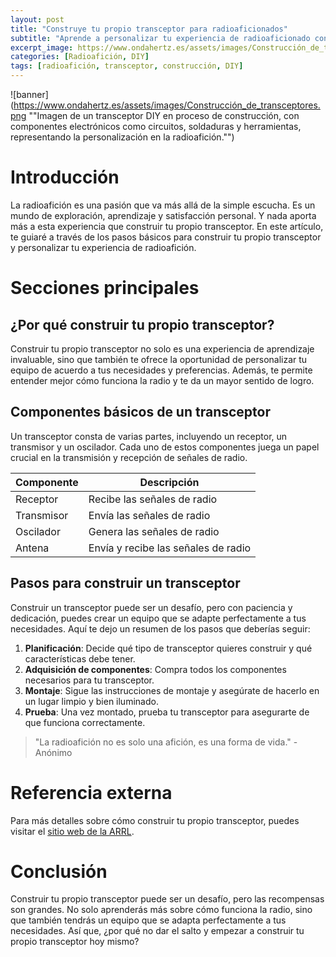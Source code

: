 ```yaml
---
layout: post
title: "Construye tu propio transceptor para radioaficionados"
subtitle: "Aprende a personalizar tu experiencia de radioaficionado construyendo tu propio transceptor."
excerpt_image: https://www.ondahertz.es/assets/images/Construcción_de_transceptores.png
categories: [Radioafición, DIY]
tags: [radioafición, transceptor, construcción, DIY]
---
```


![banner](https://www.ondahertz.es/assets/images/Construcción_de_transceptores.png ""Imagen de un transceptor DIY en proceso de construcción, con componentes electrónicos como circuitos, soldaduras y herramientas, representando la personalización en la radioafición."")

# Introducción

La radioafición es una pasión que va más allá de la simple escucha. Es un mundo de exploración, aprendizaje y satisfacción personal. Y nada aporta más a esta experiencia que construir tu propio transceptor. En este artículo, te guiaré a través de los pasos básicos para construir tu propio transceptor y personalizar tu experiencia de radioafición.

# Secciones principales

## ¿Por qué construir tu propio transceptor?

Construir tu propio transceptor no solo es una experiencia de aprendizaje invaluable, sino que también te ofrece la oportunidad de personalizar tu equipo de acuerdo a tus necesidades y preferencias. Además, te permite entender mejor cómo funciona la radio y te da un mayor sentido de logro.

## Componentes básicos de un transceptor

Un transceptor consta de varias partes, incluyendo un receptor, un transmisor y un oscilador. Cada uno de estos componentes juega un papel crucial en la transmisión y recepción de señales de radio.

| Componente | Descripción |
| --- | --- |
| Receptor | Recibe las señales de radio |
| Transmisor | Envía las señales de radio |
| Oscilador | Genera las señales de radio |
| Antena | Envía y recibe las señales de radio |

## Pasos para construir un transceptor

Construir un transceptor puede ser un desafío, pero con paciencia y dedicación, puedes crear un equipo que se adapte perfectamente a tus necesidades. Aquí te dejo un resumen de los pasos que deberías seguir:

1. **Planificación**: Decide qué tipo de transceptor quieres construir y qué características debe tener.
2. **Adquisición de componentes**: Compra todos los componentes necesarios para tu transceptor.
3. **Montaje**: Sigue las instrucciones de montaje y asegúrate de hacerlo en un lugar limpio y bien iluminado.
4. **Prueba**: Una vez montado, prueba tu transceptor para asegurarte de que funciona correctamente.

> "La radioafición no es solo una afición, es una forma de vida." - Anónimo

# Referencia externa

Para más detalles sobre cómo construir tu propio transceptor, puedes visitar el [sitio web de la ARRL](http://www.arrl.org/homebrew-and-kit-building).

# Conclusión

Construir tu propio transceptor puede ser un desafío, pero las recompensas son grandes. No solo aprenderás más sobre cómo funciona la radio, sino que también tendrás un equipo que se adapta perfectamente a tus necesidades. Así que, ¿por qué no dar el salto y empezar a construir tu propio transceptor hoy mismo?